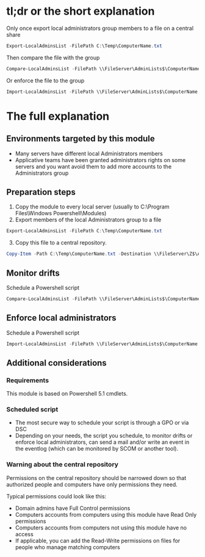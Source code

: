 # tl;dr or the short explanation
Only once export local administrators group members to a file on a central share

```Powershell
Export-LocalAdminsList -FilePath C:\Temp\ComputerName.txt
```

Then compare the file with the group

```Powershell
Compare-LocalAdminsList -FilePath \\FileServer\AdminLists$\ComputerName.txt
```

Or enforce the file to the group

```Powershell
Import-LocalAdminsList -FilePath \\FileServer\AdminLists$\ComputerName.txt
```

# The full explanation
## Environments targeted by this module
- Many servers have different local Administrators members
- Applicative teams have been granted administrators rights on some servers
and you want avoid them to add more accounts to the Administrators group
## Preparation steps
1. Copy the module to every local server (usually to C:\Program Files\Windows Powershell\Modules)
2. Export members of the local Administrators group to a file

```Powershell
Export-LocalAdminsList -FilePath C:\Temp\ComputerName.txt
```

3. Copy this file to a central  repository.

```Powershell
Copy-Item -Path C:\Temp\ComputerName.txt -Destination \\FileServer\Z$\AdminLists
```

## Monitor drifts
Schedule a Powershell script

```Powershell
Compare-LocalAdminsList -FilePath \\FileServer\AdminLists$\ComputerName.txt
```

## Enforce local administrators
Schedule a Powershell script

```Powershell
Import-LocalAdminsList -FilePath \\FileServer\AdminLists$\ComputerName.txt
```

## Additional considerations
### Requirements
This module is based on Powershell 5.1 cmdlets.
### Scheduled script
- The most secure way to schedule your script is through a GPO or via DSC
- Depending on your needs, the script you schedule, to monitor drifts or enforce local administrators,
can send a mail and/or write an event in the eventlog (which can be monitored by SCOM or another tool).
### Warning about the central repository
Permissions on the central repository should be narrowed down
so that authorized people and computers have only permissions they need.

Typical permissions could look like this:

- Domain admins have Full Control permissions
- Computers accounts from computers using this module have Read Only permissions
- Computers accounts from computers not using this module have no access
- If applicable, you can add the Read-Write permissions on files
for people who manage matching computers
